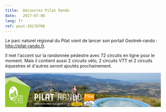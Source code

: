 ```yaml
---
title:  Découvrez Pilat Rando
date:   2017-07-06
lang: fr
ref: post-20170706
---
```



Le parc naturel régional du Pilat vient de lancer son portail Geotrek-rando : <a href="http://pilat-rando.fr" target="_blank">http://pilat-rando.fr</a>.

Il met l'accent sur la randonnée pédestre avec 72 circuits en ligne pour le moment. Mais il contient aussi 2 circuits vélo, 2 circuits VTT et 2 circuits équestres et d'autres seront ajoutés prochainement.


<a href="http://pilat-rando.fr/" target="_blank"><img style="max-width: 100%;" src="/assets/img/pnr-pilat.png"></a>

